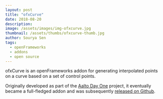 ```yaml
---
layout: post
title: "ofxCurve"
date: 2018-08-20
description:
image: /assets/images/img-ofxcurve.jpg
thumbnail: /assets/thumbs/ofxcurve-thumb.jpg
author: Sourya Sen
tags:
  - openFrameworks
  - addons
  - open source
---
```


ofxCurve is an openFrameworks addon for generating interpolated points on a curve based on a set of control points.

Originally developed as part of the [Aalto Day One](/aalto-day-one) project, it eventually became a full-fledged addon and was subsequently [released on Github](https://github.com/sourya-sen/ofxCurve).
